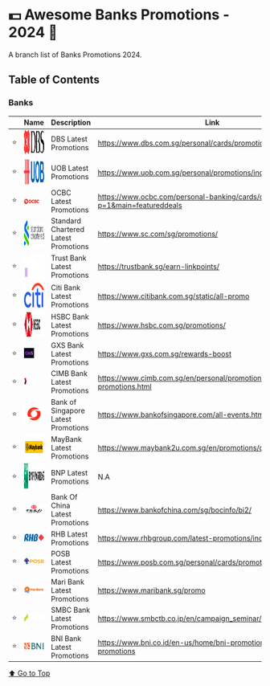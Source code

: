 # 💵 Awesome Banks Promotions - 2024 🤑

A branch list of Banks Promotions 2024.

## Table of Contents

### Banks

|  | Name | Description | Link |
| -- | ---| ------ | ------ |
| ⭐ | <img src="public/DBS.svg" alt="DBS Logo" width="50" height="50"> | DBS Latest Promotions |   https://www.dbs.com.sg/personal/cards/promotions/default.page
| ⭐ | <img src="public/UOB.svg" alt="UOB Logo" width="50" height="50"> | UOB Latest Promotions |   https://www.uob.com.sg/personal/promotions/index.page
| ⭐ | <img src="public/OCBC.png" alt="OCBC Logo" width="30" height="10"> | OCBC Latest Promotions |  https://www.ocbc.com/personal-banking/cards/card-promotions?p=1&main=featureddeals
| ⭐ | <img src="public/STANDARD-CHARTERED.svg" alt="STANDARD-CHARTERED Logo" width="50" height="50"> | Standard Chartered Latest Promotions |  https://www.sc.com/sg/promotions/
| ⭐ | <img src="public/TRUST-BANK.svg" alt="TRUST-BANK Logo" width="50" height="50"> | Trust Bank Latest Promotions |  https://trustbank.sg/earn-linkpoints/
| ⭐ | <img src="public/CITI.svg" alt="CITI Logo" width="50" height="50"> | Citi Bank Latest Promotions |  https://www.citibank.com.sg/static/all-promo
| ⭐ | <img src="public/HSBC.svg" alt="HSBC Logo" width="50" height="50"> | HSBC Bank Latest Promotions |  https://www.hsbc.com.sg/promotions/
| ⭐ | <img src="public/GSX.png" alt="GSX Logo" width="20" height="20"> | GXS Bank Latest Promotions |  https://www.gxs.com.sg/rewards-boost
| ⭐ | <img src="public/CIMB.svg" alt="CIMB Logo" width="20" height="20"> | CIMB Bank Latest Promotions |  https://www.cimb.com.sg/en/personal/promotions/latest-promotions.html
| ⭐ | <img src="public/BANK-OF-SG.png" alt="Bank of Singapore Logo" width="40" height="40"> | Bank of Singapore Latest Promotions |  https://www.bankofsingapore.com/all-events.html
| ⭐ | <img src="public/MAYBANK.png" alt="MayBank Logo" width="50" height="50"> | MayBank Latest Promotions |  https://www.maybank2u.com.sg/en/promotions/deposits/index.page
| ⭐ | <img src="public/BNP.svg" alt="BNP Logo" width="50" height="50"> | BNP Latest Promotions |  N.A
| ⭐ | <img src="public/BANK-OF-CHINA.jpeg" alt="BANK_OF_CHINA Logo" width="60" height="15"> | Bank Of China Latest Promotions |  https://www.bankofchina.com/sg/bocinfo/bi2/
| ⭐ | <img src="public/RHB.webp" alt="RHB Logo" width="60" height="15"> | RHB Latest Promotions |  https://www.rhbgroup.com/latest-promotions/index.html
| ⭐ | <img src="public/POSB.webp" alt="POSB Logo" width="60" height="15"> | POSB Latest Promotions |  https://www.posb.com.sg/personal/cards/promotions/default.page
| ⭐ | <img src="public/MARI-BANK.svg" alt="MARI Logo" width="60" height="15"> | Mari Bank Latest Promotions |  https://www.maribank.sg/promo
| ⭐ | <img src="public/SMBC.png" alt="SMBC Logo" width="60" height="15"> | SMBC Bank Latest Promotions | https://www.smbctb.co.jp/en/campaign_seminar/
| ⭐ | <img src="public/BNI.svg" alt="BNI Logo" width="60" height="15"> | BNI Bank Latest Promotions | https://www.bni.co.id/en-us/home/bni-promotion-events/banking-promotions


[⬆️ Go to Top](#table-of-contents)
